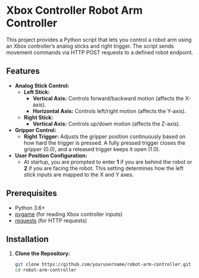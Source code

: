 # Xbox Controller Robot Arm Controller

This project provides a Python script that lets you control a robot arm using an Xbox controller’s analog sticks and right trigger. The script sends movement commands via HTTP POST requests to a defined robot endpoint.

## Features

- **Analog Stick Control:**  
  - **Left Stick:**  
    - **Vertical Axis:** Controls forward/backward motion (affects the X-axis).
    - **Horizontal Axis:** Controls left/right motion (affects the Y-axis).
  - **Right Stick:**  
    - **Vertical Axis:** Controls up/down motion (affects the Z-axis).
- **Gripper Control:**  
  - **Right Trigger:** Adjusts the gripper position continuously based on how hard the trigger is pressed. A fully pressed trigger closes the gripper (0.0), and a released trigger keeps it open (1.0).
- **User Position Configuration:**  
  - At startup, you are prompted to enter **1** if you are behind the robot or **2** if you are facing the robot. This setting determines how the left stick inputs are mapped to the X and Y axes.

## Prerequisites

- Python 3.6+
- [pygame](https://www.pygame.org/) (for reading Xbox controller inputs)
- [requests](https://docs.python-requests.org/) (for HTTP requests)

## Installation

1. **Clone the Repository:**

   ```bash
   git clone https://github.com/yourusername/robot-arm-controller.git
   cd robot-arm-controller
